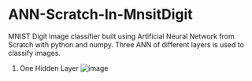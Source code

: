 # ANN-Scratch-In-MnsitDigit
MNIST Digit image classifier built using Artificial Neural Network from Scratch with python and numpy.
Three ANN of different layers is used to classify images.
1. One Hidden Layer 
  ![image](https://user-images.githubusercontent.com/40908371/173662434-a87069c7-049c-43be-959f-46b8a26986e5.png)
